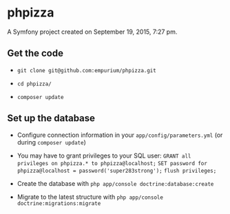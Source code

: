 phpizza
=======

A Symfony project created on September 19, 2015, 7:27 pm.


## Get the code

* `git clone git@github.com:empurium/phpizza.git`

* `cd phpizza/`

* `composer update`


## Set up the database

* Configure connection information in your `app/config/parameters.yml` (or during `composer update`)

* You may have to grant privileges to your SQL user:
`GRANT all privileges on phpizza.* to phpizza@localhost;`
`SET password for phpizza@localhost = password('super283strong');`
`flush privileges;`

* Create the database with `php app/console doctrine:database:create`

* Migrate to the latest structure with `php app/console doctrine:migrations:migrate`
